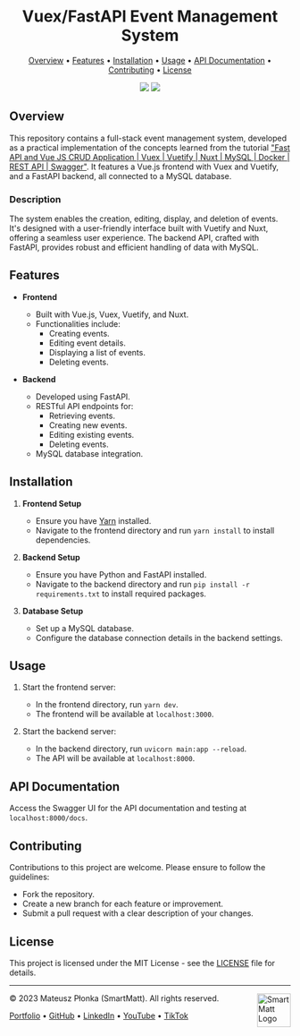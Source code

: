 <h1 align="center">Vuex/FastAPI Event Management System</h1>

<p align="center">
  <a href="#overview">Overview</a> •
  <a href="#features">Features</a> •
  <a href="#installation">Installation</a> •
  <a href="#usage">Usage</a> •
  <a href="#api-documentation">API Documentation</a> •
  <a href="#contributing">Contributing</a> •
  <a href="#license">License</a>
</p>

<p align="center">
  <img src="https://img.shields.io/badge/License-MIT-yellow.svg" />
  <img src="https://img.shields.io/badge/Author-SmartMatt-blue" />
</p>

## Overview
This repository contains a full-stack event management system, developed as a practical implementation of the concepts learned from the tutorial ["Fast API and Vue JS CRUD Application | Vuex | Vuetify | Nuxt | MySQL | Docker | REST API | Swagger"](https://www.youtube.com/watch?v=Xr7O4uq52eQ). It features a Vue.js frontend with Vuex and Vuetify, and a FastAPI backend, all connected to a MySQL database.

### Description
The system enables the creation, editing, display, and deletion of events. It's designed with a user-friendly interface built with Vuetify and Nuxt, offering a seamless user experience. The backend API, crafted with FastAPI, provides robust and efficient handling of data with MySQL.

## Features
- **Frontend**
  - Built with Vue.js, Vuex, Vuetify, and Nuxt.
  - Functionalities include:
    - Creating events.
    - Editing event details.
    - Displaying a list of events.
    - Deleting events.

- **Backend**
  - Developed using FastAPI.
  - RESTful API endpoints for:
    - Retrieving events.
    - Creating new events.
    - Editing existing events.
    - Deleting events.
  - MySQL database integration.

## Installation
1. **Frontend Setup**
   - Ensure you have [Yarn](https://yarnpkg.com/) installed.
   - Navigate to the frontend directory and run `yarn install` to install dependencies.

2. **Backend Setup**
   - Ensure you have Python and FastAPI installed.
   - Navigate to the backend directory and run `pip install -r requirements.txt` to install required packages.

3. **Database Setup**
   - Set up a MySQL database.
   - Configure the database connection details in the backend settings.

## Usage
1. Start the frontend server:
   - In the frontend directory, run `yarn dev`.
   - The frontend will be available at `localhost:3000`.

2. Start the backend server:
   - In the backend directory, run `uvicorn main:app --reload`.
   - The API will be available at `localhost:8000`.

## API Documentation
Access the Swagger UI for the API documentation and testing at `localhost:8000/docs`.

## Contributing
Contributions to this project are welcome. Please ensure to follow the guidelines:

- Fork the repository.
- Create a new branch for each feature or improvement.
- Submit a pull request with a clear description of your changes.

## License
This project is licensed under the MIT License - see the [LICENSE](LICENSE) file for details.

---
&copy; 2023 Mateusz Płonka (SmartMatt). All rights reserved.
<a href="https://smartmatt.pl/">
    <img src="https://smartmatt.pl/github/smartmatt-logo.png" title="SmartMatt Logo" align="right" width="60" />
</a>

<p align="left">
  <a href="https://smartmatt.pl/">Portfolio</a> •
  <a href="https://github.com/SmartMaatt">GitHub</a> •
  <a href="https://www.linkedin.com/in/mateusz-p%C5%82onka-328a48214/">LinkedIn</a> •
  <a href="https://www.youtube.com/user/SmartHDesigner">YouTube</a> •
  <a href="https://www.tiktok.com/@smartmaatt">TikTok</a>
</p>
